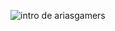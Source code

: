 ![intro de ariasgamers](https://raw.githubusercontent.com/WhyWolfie/GunZ-The-Duel/master/website/intro%20websites/intro%20de%20ariasgamers/intro%20de%20ariasgamers.png)

